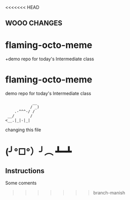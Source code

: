 <<<<<<< HEAD
## WOOO CHANGES
# flaming-octo-meme
+demo repo for today's Intermediate class
# flaming-octo-meme
demo repo for today's Intermediate class

```
            __
           / _)
    .-^^^-/ /
 __/       /
<__.|_|-|_|
```
changing this file



(╯°□°）╯︵ ┻━┻
=======

## Instructions

Some coments

>>>>>>> branch-manish
